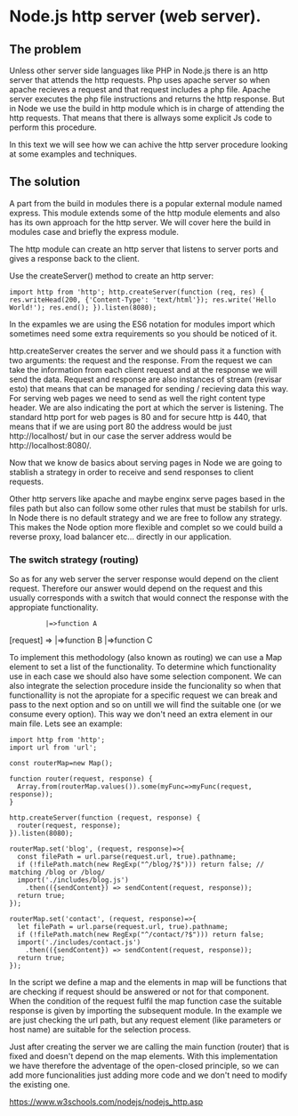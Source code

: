 # Node.js http server (web server).

## The problem

Unless other server side languages like PHP in Node.js there is an http server that attends the http requests. Php uses apache server so when apache recieves a request and that request includes a php file. Apache server executes the php file instructions and returns the http response. But in Node we use the build in http module which is in charge of attending the http requests. That means that there is allways some explicit Js code to perform this procedure.

In this text we will see how we can achive the http server procedure looking at some examples and techniques.

## The solution

A part from the build in modules there is a popular external module named express. This module extends some of the http module elements and also has its own approach for the http server. We will cover here the build in modules case and briefly the express module.

The http module can create an http server that listens to server ports and gives a response back to the client.

Use the createServer() method to create an http server:

``
import http from 'http';
http.createServer(function (req, res) {
  res.writeHead(200, {'Content-Type': 'text/html'});
  res.write('Hello World!');
  res.end();
}).listen(8080);
``

In the expamles we are using the ES6 notation for modules import which sometimes need some extra requirements so you should be noticed of it.

http.createServer creates the server and we should pass it a function with two arguments: the request and the response. From the request we can take the information from each client request and at the response we will send the data. Request and response are also instances of stream (revisar esto) that means that can be managed for sending / recieving data this way. For serving web pages we need to send as well the right content type header. We are also indicating the port at which the server is listening. The standard http port for web pages is 80 and for secure http is 440, that means that if we are using port 80 the address would be just http://localhost/ but in our case the server address would be http://localhost:8080/.

Now that we know de basics about serving pages in Node we are going to stablish a strategy in order to receive and send responses to client requests.

Other http servers like apache and maybe enginx serve pages based in the files path but also can follow some other rules that must be stabilsh for urls. In Node there is no default strategy and we are free to follow any strategy. This makes the Node option more flexible and complet so we could build a reverse proxy, load balancer etc... directly in our application.

### The switch strategy (routing)

So as for any web server the server response would depend on the client request. Therefore our answer would depend on the request and this usually corresponds with a switch that would connect the response with the appropiate functionality.

             |=>function A
[request] => |=>function B
             |=>function C

To implement this methodology (also known as routing) we can use a Map element to set a list of the functionality. To determine which functionality use in each case we should also have some selection component. We can also integrate the selection procedure inside the funcionality so when that functionallity is not the apropiate for a specific request we can break and pass to the next option and so on untill we will find the suitable one (or we consume every option). This way we don't need an extra element in our main file. Lets see an example:

````
import http from 'http';
import url from 'url'; 

const routerMap=new Map();

function router(request, response) {
  Array.from(routerMap.values()).some(myFunc=>myFunc(request, response));
}

http.createServer(function (request, response) {
  router(request, response);
}).listen(8080);

routerMap.set('blog', (request, response)=>{
  const filePath = url.parse(request.url, true).pathname;
  if (!filePath.match(new RegExp("^/blog/?$"))) return false; // matching /blog or /blog/
  import('./includes/blog.js')
    .then(({sendContent}) => sendContent(request, response));
  return true;
});

routerMap.set('contact', (request, response)=>{
  let filePath = url.parse(request.url, true).pathname;
  if (!filePath.match(new RegExp("^/contact/?$"))) return false;
  import('./includes/contact.js')
    .then(({sendContent}) => sendContent(request, response));
  return true;
});
````

In the script we define a map and the elements in map will be functions that are checking if request should be answered or not for that component. When the condition of the request fulfil the map function case the suitable response is given by importing the subsequent module. In the example we are just checking the url path, but any request element (like parameters or host name) are suitable for the selection process.

Just after creating the server we are calling the main function (router) that is fixed and doesn't depend on the map elements. With this implementation we have therefore the adventage of the open-closed principle, so we can add more funcionalities just adding more code and we don't need to modify the existing one.

https://www.w3schools.com/nodejs/nodejs_http.asp



